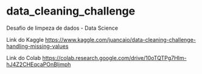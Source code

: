 # data_cleaning_challenge
Desafio de limpeza de dados - Data Science 

Link do Kaggle
https://www.kaggle.com/juancaio/data-cleaning-challenge-handling-missing-values

Link do Colab
https://colab.research.google.com/drive/10oTQTPg7HIm-hJ4Z2CHEqcaPOnBljmph
